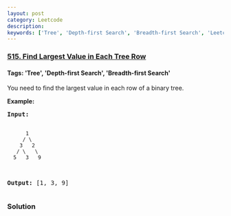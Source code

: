 ```yaml
---
layout: post
category: Leetcode
description: 
keywords: ['Tree', 'Depth-first Search', 'Breadth-first Search', 'Leetcode', 'Medium']
---
```

### [515. Find Largest Value in Each Tree Row](https://leetcode.com/problems/find-largest-value-in-each-tree-row)

#### Tags: 'Tree', 'Depth-first Search', 'Breadth-first Search'

<div class="content__u3I1 question-content__JfgR"><div><p>You need to find the largest value in each row of a binary tree.</p>
<p><b>Example:</b><br/>
</p><pre><b>Input:</b> 

          1
         / \
        3   2
       / \   \  
      5   3   9 

<b>Output:</b> [1, 3, 9]
</pre>
<p></p>
</div></div>

### Solution
